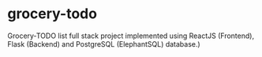 # grocery-todo
Grocery-TODO list full stack project implemented using ReactJS (Frontend), Flask (Backend) and PostgreSQL (ElephantSQL) database.)
